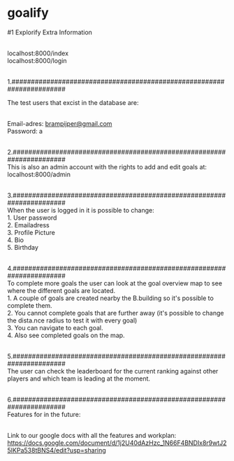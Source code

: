 # goalify

#1 Explorify Extra Information<br><br>

localhost:8000/index<br>
localhost:8000/login<br><br>


1.######################################################################<br>

The test users that excist in the database are:<br><br>

Email-adres: 	brampijper@gmail.com<br>
Password: 	a<br><br>


2.######################################################################<br>
This is also an admin account with the rights to add and edit goals at:<br>
localhost:8000/admin<br><br>


3.######################################################################<br>
When the user is logged in it is possible to change:<br>
	1. User password <br>
	2. Emailadress <br>
	3. Profile Picture <br>
	4. Bio <br>
	5. Birthday <br><br>


4.######################################################################<br>
To complete more goals the user can look at the goal overview map to see where
the different goals are located. <br>
	1. A couple of goals are created nearby the B.building so it's
	possible to complete them.<br>
	2. You cannot complete goals that are further away
	(it's possible to change the dista.nce radius to test it with every goal)<br>
	3. You can navigate to each goal.<br>
	4. Also see completed goals on the map.<br><br>


5.######################################################################<br>
The user can check the leaderboard for the current ranking against other players
and which team is leading at the moment. <br><br>


6.######################################################################<br>
Features for in the future:<br><br>

Link to our google docs with all the features and workplan: <br>
https://docs.google.com/document/d/1j2U40dAzHzc_1N66F4BNDIx8r9wtJ25IKPa538tBNS4/edit?usp=sharing



